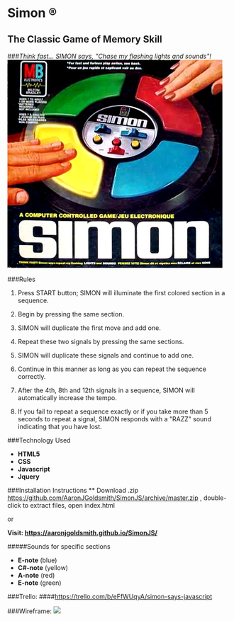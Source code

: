 # Simon ® 
## The Classic Game of Memory Skill 
###*Think fast... SIMON says, "Chase my flashing lights and sounds"!*
![](assets/pic288369.jpg)

###Rules
1. Press START button; SIMON will illuminate the first colored section in a sequence.

2. Begin by pressing the same section.

3. SIMON will duplicate the first move and add one.

4. Repeat these two signals by pressing the same sections.

5. SIMON will duplicate these signals and continue to add one.

6. Continue in this manner as long as you can repeat the sequence correctly.

7. After the 4th, 8th and 12th signals in a sequence, SIMON will automatically increase the tempo.

8. If you fail to repeat a sequence exactly or if you take more than 5 seconds to repeat a signal, SIMON responds with a
"RAZZ" sound indicating that you have lost.

###Technology Used
* **HTML5**
* **CSS**
* **Javascript**
* **Jquery**



###Installation Instructions
** Download .zip  https://github.com/AaronJGoldsmith/SimonJS/archive/master.zip , double-click to extract files, open index.html

or 

**Visit: <https://aaronjgoldsmith.github.io/SimonJS/>**



#####Sounds for specific sections
* **E-note** (blue)
* **C#-note** (yellow)
* **A-note** (red)
* **E-note** (green)

###Trello: 
####<https://trello.com/b/eFfWUqyA/simon-says-javascript>

###Wireframe:
![](assets/wireframe1.png)



